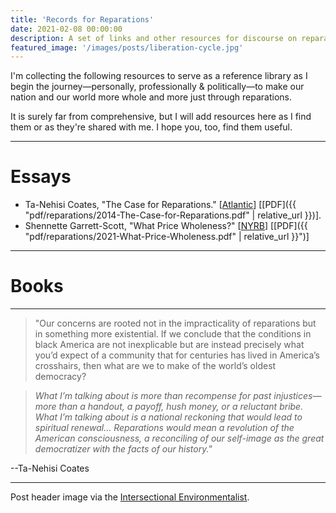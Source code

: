 ```yaml
---
title: 'Records for Reparations'
date: 2021-02-08 00:00:00
description: A set of links and other resources for discourse on reparations in the United States.
featured_image: '/images/posts/liberation-cycle.jpg'
---
```


I'm collecting the following resources to serve as a reference library as I begin the journey—personally, professionally & politically—to make our nation and our world more whole and more just through reparations.

It is surely far from comprehensive, but I will add resources here as I find them or as they're shared with me. I hope you, too, find them useful.

---

# Essays

- Ta-Nehisi Coates, "The Case for Reparations." [[Atlantic](https://www.theatlantic.com/magazine/archive/2014/06/the-case-for-reparations/361631/)] [[PDF]({{ "pdf/reparations/2014-The-Case-for-Reparations.pdf" | relative_url }})].
- Shennette Garrett-Scott, "What Price Wholeness?" [[NYRB](https://www.nybooks.com/articles/2021/02/11/what-price-wholeness/)] [[PDF]({{ "pdf/reparations/2021-What-Price-Wholeness.pdf" | relative_url }}")]

---

# Books

---

> "Our concerns are rooted not in the impracticality of reparations but in something more existential. If we conclude that the conditions in black America are not inexplicable but are instead precisely what you’d expect of a community that for centuries has lived in America’s crosshairs, then what are we to make of the world’s oldest democracy?

> *What I’m talking about is more than recompense for past injustices—more than a handout, a payoff, hush money, or a reluctant bribe. What I’m talking about is a national reckoning that would lead to spiritual renewal... Reparations would mean a revolution of the American consciousness, a reconciling of our self-image as the great democratizer with the facts of our history."*

--Ta-Nehisi Coates

---

Post header image via the [Intersectional Environmentalist](https://twitter.com/isxenviro).
